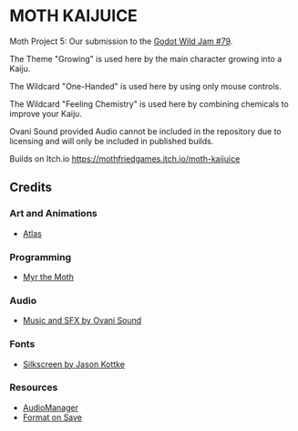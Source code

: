 # MOTH KAIJUICE
Moth Project 5: Our submission to the [Godot Wild Jam #79](https://itch.io/jam/godot-wild-jam-79). 

The Theme "Growing" is used here by the main character growing into a Kaiju. 

The Wildcard "One-Handed" is used here by using only mouse controls. 

The Wildcard "Feeling Chemistry" is used here by combining chemicals to improve your Kaiju. 

Ovani Sound provided Audio cannot be included in the repository due to licensing and will only be included in published builds.

Builds on Itch.io https://mothfriedgames.itch.io/moth-kaijuice

## Credits 
### Art and Animations 
- [Atlas](https://explorermoo.carrd.co/) 
  
### Programming 
- [Myr the Moth](https://myrthemoth.neocities.org/) 

### Audio 
- [Music and SFX by Ovani Sound](https://ovanisound.com/) 

### Fonts 
- [Silkscreen by Jason Kottke](https://fonts.google.com/?query=Jason+Kottke) 

### Resources 
- [AudioManager](https://github.com/Aarimous/AudioManager) 
- [Format on Save](https://github.com/ryan-haskell/gdformat-on-save) 
